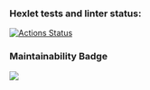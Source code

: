 ### Hexlet tests and linter status:
[![Actions Status](https://github.com/Oleg-Kistanov/python-project-lvl1/workflows/hexlet-check/badge.svg)](https://github.com/Oleg-Kistanov/python-project-lvl1/actions)

### Maintainability Badge
<a href="https://codeclimate.com/github/Oleg-Kistanov/python-project-lvl1/maintainability"><img src="https://api.codeclimate.com/v1/badges/db05035733ea2eaddde2/maintainability" /></a>

